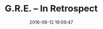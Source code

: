 ---
layout: post
title:  "G.R.E. – In Retrospect"
date:   2016-06-12 19:09:47
ahrefurl: https://chaibapat.wordpress.com/2016/06/12/g-r-e-in-retrospect/
comments: true
categories: education
---